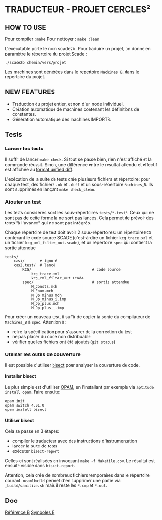 TRADUCTEUR - PROJET CERCLES²
============================

HOW TO USE
----------

Pour compiler : `make`
Pour nettoyer : `make clean`

L'executable porte le nom scade2b.
Pour traduire un projet, on donne en paramètre le répertoire du projet Scade :

    ./scade2b chemin/vers/projet

Les machines sont générées dans le repertoire `Machines_B`, dans le repertoire du projet.

NEW FEATURES
------------

  - Traduction du projet entier, et non d'un node individuel.
  - Création automatique de machines contenant les définitions de constantes.
  - Génération automatique des machines IMPORTS.

Tests
-----

### Lancer les tests

Il suffit de lancer `make check`. Si tout se passe bien, rien n'est affiché et
la commande réussit. Sinon, une différence entre le résultat attendu et effectif
est affichée au [format unified diff](https://www.gnu.org/software/diffutils/manual/html_node/Detailed-Unified.html).

L'exécution de la suite de tests crée plusieurs fichiers et répertoire: pour
chaque test, des fichiers `.ok` et `.diff` et un sous-répertoire `Machines_B`.
Ils sont supprimés en lançant `make check_clean`.

### Ajouter un test

Les tests considérés sont les sous-répertoires `tests/*.test/`. Ceux qui ne sont
pas de cette forme là ne sont pas lancés. Cela permet de prévoir des tests "à
l'avance" qui ne sont pas intégrés.

Chaque répertoire de test doit avoir 2 sous-répertoires: un répertoire `KCG`
contenant le code source SCADE (c'est-à-dire un fichier `kcg_trace.xml` et un
fichier `kcg_xml_filter_out.scade`), et un répertoire `spec` qui contient la
sortie attendue.

    tests/
        cas1/       # ignoré
        cas2.test/  # lancé
            KCG/                            # code source
                kcg_trace.xml
                kcg_xml_filter_out.scade
            spec/                           # sortie attendue
                M_Consts.mch
                M_Enum.mch
                M_Op_minus.mch
                M_Op_minus_i.imp
                M_Op_plus.mch
                M_Op_plus_i.imp

Pour créer un nouveau test, il suffit de copier la sortie du compilateur de
`Machines_B` à `spec`. Attention à:

  - relire la spécification pour s'assurer de la correction du test
  - ne pas placer du code non distribuable
  - vérifier que les fichiers ont été ajoutés (`git status`)

### Utiliser les outils de couverture

Il est possible d'utiliser [bisect](http://bisect.x9c.fr/) pour analyser la
couverture de code.

#### Installer bisect

Le plus simple est d'utiliser [OPAM](http://opam.ocamlpro.com/), en l'installant
par exemple via `aptitude install opam`. Faire ensuite:

    opam init
    opam switch 4.01.0
    opam install bisect

#### Utiliser bisect

Cela se passe en 3 étapes:

  - compiler le traducteur avec des instructions d'instrumentation
  - lancer la suite de tests
  - exécuter `bisect-report`

Celles-ci sont réalisées en invoquant `make -f Makefile.cov`. Le résultat est
ensuite visible dans `bisect-report`.

Attention, cela crée de nombreux fichiers temporaires dans le répertoire
courant. `ocamlbuild` permet d'en supprimer une partie via `_build/sanitize.sh`
mais il reste les `*.cmp` et `*.out`.

Doc
---

[Référence B](http://www.tools.clearsy.com/resources/Manrefb_en.pdf)
[Symboles B](http://www.tools.clearsy.com/resources/Symboles_en.pdf)
